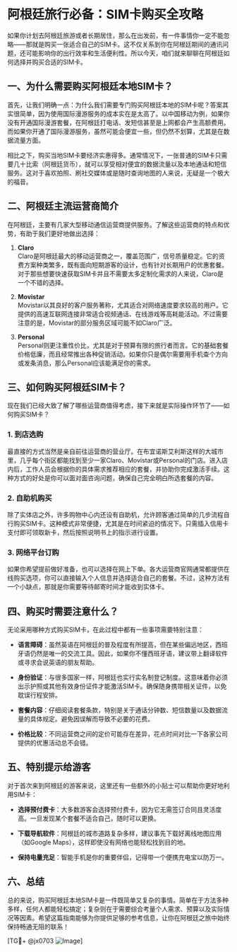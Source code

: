# 阿根廷旅行必备：SIM卡购买全攻略

如果你计划去阿根廷旅游或者长期居住，那么在出发前，有一件事情你一定不能忽略——那就是购买一张适合自己的SIM卡。这不仅关系到你在阿根廷期间的通讯问题，还可能影响你的出行效率和生活便利性。所以今天，咱们就来聊聊在阿根廷如何选择并购买合适的SIM卡。

## 一、为什么需要购买阿根廷本地SIM卡？

首先，让我们明确一点：为什么我们需要专门购买阿根廷本地的SIM卡呢？答案其实很简单，因为使用国际漫游服务的成本实在是太高了。以中国移动为例，如果你没有开通国际漫游套餐，在阿根廷打电话、发短信甚至是上网都会产生高额费用。而如果你开通了国际漫游服务，虽然可能会便宜一些，但仍然不划算，尤其是在数据流量方面。

相比之下，购买当地SIM卡要经济实惠得多。通常情况下，一张普通的SIM卡只需要几十比索（阿根廷货币），就可以享受相对便宜的数据流量以及本地通话和短信服务。这对于喜欢拍照、刷社交媒体或是随时查询地图的人来说，无疑是一个极大的福音。

## 二、阿根廷主流运营商简介

在阿根廷，主要有几家大型移动通信运营商提供服务。了解这些运营商的特点和优势，有助于我们更好地做出选择：

1. **Claro**  
   Claro是阿根廷最大的移动运营商之一，覆盖范围广，信号质量稳定。它的资费方案种类繁多，既有面向短期游客的设计，也有针对长期用户的优惠套餐。对于那些想要快速获取SIM卡并且不需要太多定制化需求的人来说，Claro是一个不错的选择。

2. **Movistar**  
   Movistar以其良好的客户服务著称，尤其适合对网络速度要求较高的用户。它提供的高速互联网连接非常适合视频通话、在线游戏等高耗能活动。不过需要注意的是，Movistar的部分服务区域可能不如Claro广泛。

3. **Personal**  
   Personal则更注重性价比，尤其是对于预算有限的旅行者而言。它的基础套餐价格低廉，而且经常推出各种促销活动。如果你只是偶尔需要用手机查个方向或发条消息，那么Personal应该能满足你的需求。

## 三、如何购买阿根廷SIM卡？

现在我们已经大致了解了哪些运营商值得考虑，接下来就是实际操作环节了——如何购买SIM卡？

### 1. 到店选购
最直接的方式当然是亲自前往运营商的营业厅。在布宜诺斯艾利斯这样的大城市里，几乎每个街区都能找到至少一家Claro、Movistar或Personal的门店。进入店内后，工作人员会根据你的具体需求推荐相应的套餐，并协助你完成激活手续。这种方式的好处是你可以面对面咨询问题，确保自己完全明白所选套餐的内容。

### 2. 自助机购买
除了实体店之外，许多购物中心内还设有自助机，允许顾客通过简单的几步流程自行购买SIM卡。这种模式非常便捷，尤其是在时间紧迫的情况下。只需插入信用卡支付即可领取新卡，然后按照说明书上的指示进行设置。

### 3. 网络平台订购
如果你希望提前做好准备，也可以选择在网上下单。各大运营商官网通常都提供在线购买选项，你可以直接输入个人信息并选择适合自己的套餐。不过，这种方法有一个小缺点，那就是你需要等待邮寄时间才能收到实体卡。

## 四、购买时需要注意什么？

无论采用哪种方式购买SIM卡，在此过程中都有一些事项需要特别注意：

- **语言障碍**：虽然英语在阿根廷的普及程度有所提高，但在某些偏远地区，西班牙语仍然是唯一的交流工具。因此，如果你不懂西班牙语，建议带上翻译软件或寻求会说英语的朋友帮助。
  
- **身份验证**：与很多国家一样，阿根廷也实行实名制登记制度。这意味着你必须出示护照或其他有效身份证件才能激活SIM卡。确保随身携带相关证件，以免耽误行程安排。

- **套餐内容**：仔细阅读套餐条款，特别是关于通话分钟数、短信数量以及数据流量的具体规定。避免因误解而导致不必要的花费。

- **价格比较**：不同运营商之间的定价可能存在差异，花点时间对比一下各家公司提供的优惠活动总不会错。

## 五、特别提示给游客

对于首次来到阿根廷的游客来说，这里还有一些额外的小贴士可以帮助你更好地利用SIM卡：

- **选择预付费卡**：大多数游客会选择预付费卡，因为它无需签订合同且灵活度高。一旦发现某个套餐不适合自己，随时可以更换。
  
- **下载导航软件**：阿根廷的城市道路复杂多样，建议事先下载好离线地图应用（如Google Maps），这样即使没有网络也能轻松找到目的地。
  
- **保持电量充足**：智能手机是你的重要伴侣，记得带一个便携充电宝以防万一。

## 六、总结

总的来说，购买阿根廷本地SIM卡是一件既简单又复杂的事情。简单在于方法多种多样，任何人都能轻松搞定；复杂则在于需要综合考量个人需求、预算以及实际情况等因素。希望这篇指南能够为你提供足够的参考信息，让你在阿根廷之旅中始终保持畅通无阻的联系！

[TG💪+ @jx0703 ![Image](https://github.com/user-attachments/assets/dbca1d08-cadb-493c-b0ec-ad6f7a83f270)]
